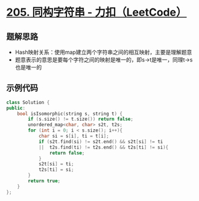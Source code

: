 # [205. 同构字符串 - 力扣（LeetCode）](https://leetcode.cn/problems/isomorphic-strings/description/)

## 题解思路

- Hash映射关系：使用map建立两个字符串之间的相互映射，主要是理解题意
- 题意表示的意思是要每个字符之间的映射是唯一的，即s->t是唯一，同理t->s也是唯一的

## 示例代码

```C++
class Solution {
public:
    bool isIsomorphic(string s, string t) {
        if (s.size() != t.size()) return false;
        unordered_map<char, char> s2t, t2s;
        for (int i = 0; i < s.size(); i++){
            char si = s[i], ti = t[i];
            if (s2t.find(si) != s2t.end() && s2t[si] != ti
            ||  t2s.find(ti) != t2s.end() && t2s[ti] != si){
                return false;
            }
            s2t[si] = ti;
            t2s[ti] = si;
        }
        return true;
    }
};
```

